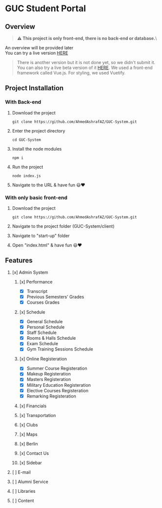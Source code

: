 # GUC Student Portal

## Overview

> **⚠ This project is only front-end, there is no back-end or database.**\

An overview will be provided later \
You can try a live version [HERE](https://guc-system.herokuapp.com/)

> There is another version but it is not done yet, so we didn't submit it. You can also try a live beta version of it [HERE](https://student-portal-guc.herokuapp.com/). We used a front-end framework called Vue.js. For styling, we used Vuetify.

## Project Installation

### With Back-end

1. Download the project

   ```
   git clone https://github.com/AhmedAshrafAZ/GUC-System.git
   ```

2. Enter the project directory

   ```
   cd GUC-System
   ```

3. Install the node modules

   ```
   npm i
   ```

4. Run the project

   ```
   node index.js
   ```

5. Navigate to the URL & have fun 😃❤️

### With only basic front-end

1. Download the project

   ```
   git clone https://github.com/AhmedAshrafAZ/GUC-System.git
   ```

2. Navigate to the project folder (GUC-System/client)

3. Navigate to "start-up" folder

4. Open "index.html" & have fun 😃❤️

## Features

1. [x] Admin System

   1. [x] Performance

      - [x] Transcript
      - [x] Previous Semesters' Grades
      - [x] Courses Grades

   2. [x] Schedule

      - [x] General Schedule
      - [x] Personal Schedule
      - [x] Staff Schedule
      - [x] Rooms & Halls Schedule
      - [x] Exam Schedule
      - [x] Gym Training Sessions Schedule

   3. [x] Online Registeration

      - [x] Summer Course Registeration
      - [x] Makeup Registeration
      - [x] Masters Registeration
      - [x] Military Education Registeration
      - [x] Elective Courses Registeration
      - [x] Remarking Registeration

   4. [x] Financials
   5. [x] Transportation
   6. [x] Clubs
   7. [x] Maps
   8. [x] Berlin
   9. [x] Contact Us
   10. [x] Sidebar

2. [ ] E-mail
3. [ ] Alumni Service
4. [ ] Libraries
5. [ ] Content
